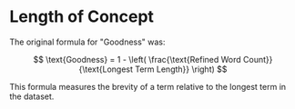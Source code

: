# Length of Concept
The original formula for "Goodness" was:

$$
\text{Goodness} = 1 - \left( \frac{\text{Refined Word Count}}{\text{Longest Term Length}} \right)
$$

This formula measures the brevity of a term relative to the longest term in the dataset.


